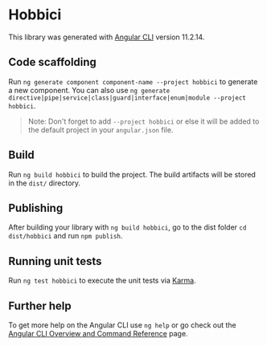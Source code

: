 # Hobbici

This library was generated with [Angular CLI](https://github.com/angular/angular-cli) version 11.2.14.

## Code scaffolding

Run `ng generate component component-name --project hobbici` to generate a new component. You can also use `ng generate directive|pipe|service|class|guard|interface|enum|module --project hobbici`.
> Note: Don't forget to add `--project hobbici` or else it will be added to the default project in your `angular.json` file. 

## Build

Run `ng build hobbici` to build the project. The build artifacts will be stored in the `dist/` directory.

## Publishing

After building your library with `ng build hobbici`, go to the dist folder `cd dist/hobbici` and run `npm publish`.

## Running unit tests

Run `ng test hobbici` to execute the unit tests via [Karma](https://karma-runner.github.io).

## Further help

To get more help on the Angular CLI use `ng help` or go check out the [Angular CLI Overview and Command Reference](https://angular.io/cli) page.
